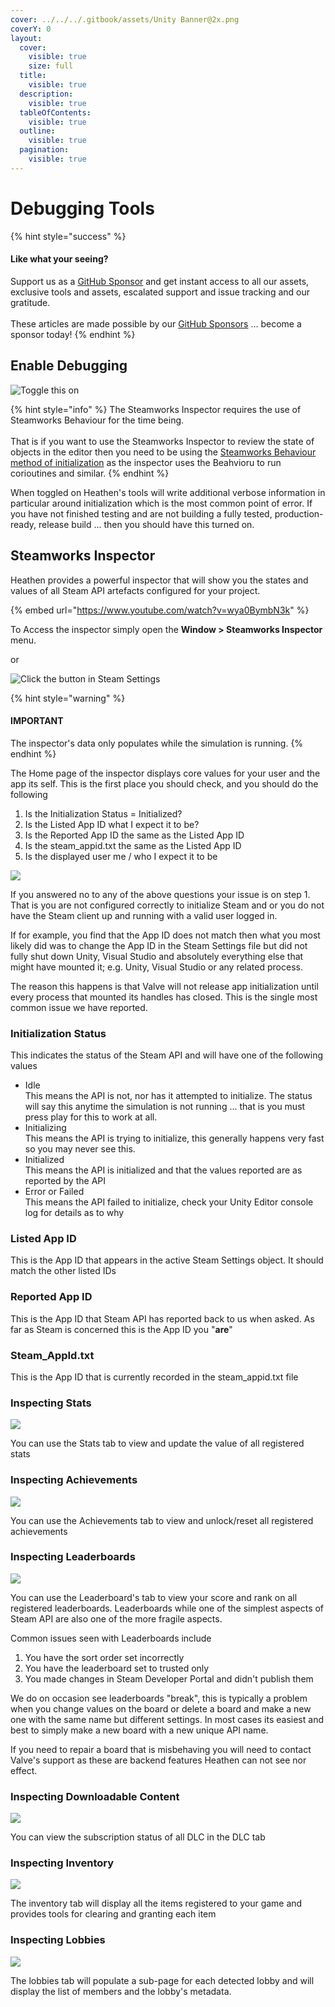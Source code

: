 ```yaml
---
cover: ../../../.gitbook/assets/Unity Banner@2x.png
coverY: 0
layout:
  cover:
    visible: true
    size: full
  title:
    visible: true
  description:
    visible: true
  tableOfContents:
    visible: true
  outline:
    visible: true
  pagination:
    visible: true
---
```


# Debugging Tools

{% hint style="success" %}
#### Like what your seeing?

Support us as a [GitHub Sponsor](../../../become-a-sponsor/) and get instant access to all our assets, exclusive tools and assets, escalated support and issue tracking and our gratitude.\
\
These articles are made possible by our [GitHub Sponsors](../../../become-a-sponsor/) ... become a sponsor today!
{% endhint %}

## Enable Debugging

![Toggle this on](<../../../.gitbook/assets/image (670).png>)

{% hint style="info" %}
The Steamworks Inspector requires the use of Steamworks Behaviour for the time being.\
\
That is if you want to use the Steamworks Inspector to review the state of objects in the editor then you need to be using the [Steamworks Behaviour method of initialization](../quick-start-guide/gameobject-initialization.md) as the inspector uses the Beahvioru to run corioutines and similar.
{% endhint %}

When toggled on Heathen's tools will write additional verbose information in particular around initialization which is the most common point of error. If you have not finished testing and are not building a fully tested, production-ready, release build ... then you should have this turned on.

## Steamworks Inspector

Heathen provides a powerful inspector that will show you the states and values of all Steam API artefacts configured for your project.&#x20;

{% embed url="https://www.youtube.com/watch?v=wya0BymbN3k" %}

To Access the inspector simply open the **Window > Steamworks Inspector** menu.

or

![Click the button in Steam Settings](<../../../.gitbook/assets/image (408).png>)

{% hint style="warning" %}
#### IMPORTANT

The inspector's data only populates while the simulation is running.
{% endhint %}

The Home page of the inspector displays core values for your user and the app its self. This is the first place you should check, and you should do the following

1. Is the Initialization Status = Initialized?
2. Is the Listed App ID what I expect it to be?
3. Is the Reported App ID the same as the Listed App ID
4. Is the steam\_appid.txt the same as the Listed App ID
5. Is the displayed user me / who I expect it to be

![](<../../../.gitbook/assets/image (261).png>)

If you answered no to any of the above questions your issue is on step 1. That is you are not configured correctly to initialize Steam and or you do not have the Steam client up and running with a valid user logged in.

If for example, you find that the App ID does not match then what you most likely did was to change the App ID in the Steam Settings file but did not fully shut down Unity, Visual Studio and absolutely everything else that might have mounted it; e.g. Unity, Visual Studio or any related process.

The reason this happens is that Valve will not release app initialization until every process that mounted its handles has closed. This is the single most common issue we have reported.

### Initialization Status

This indicates the status of the Steam API and will have one of the following values

* Idle\
  This means the API is not, nor has it attempted to initialize. The status will say this anytime the simulation is not running ... that is you must press play for this to work at all.
* Initializing\
  This means the API is trying to initialize, this generally happens very fast so you may never see this.
* Initialized\
  This means the API is initialized and that the values reported are as reported by the API
* Error or Failed\
  This means the API failed to initialize, check your Unity Editor console log for details as to why

### Listed App ID

This is the App ID that appears in the active Steam Settings object. It should match the other listed IDs

### Reported App ID

This is the App ID that Steam API has reported back to us when asked. As far as Steam is concerned this is the App ID you "**are**"

### Steam\_AppId.txt

This is the App ID that is currently recorded in the steam\_appid.txt file

### Inspecting Stats

![](<../../../.gitbook/assets/image (465).png>)

You can use the Stats tab to view and update the value of all registered stats

### Inspecting Achievements

![](<../../../.gitbook/assets/image (488).png>)

You can use the Achievements tab to view and unlock/reset all registered achievements

### Inspecting Leaderboards

![](<../../../.gitbook/assets/image (432).png>)

You can use the Leaderboard's tab to view your score and rank on all registered leaderboards. Leaderboards while one of the simplest aspects of Steam API are also one of the more fragile aspects.

Common issues seen with Leaderboards include

1. You have the sort order set incorrectly
2. You have the leaderboard set to trusted only
3. You made changes in Steam Developer Portal and didn't publish them

We do on occasion see leaderboards "break", this is typically a problem when you change values on the board or delete a board and make a new one with the same name but different settings. In most cases its easiest and best to simply make a new board with a new unique API name.&#x20;

If you need to repair a board that is misbehaving you will need to contact Valve's support as these are backend features Heathen can not see nor effect.

### Inspecting Downloadable Content

![](<../../../.gitbook/assets/image (481).png>)

You can view the subscription status of all DLC in the DLC tab

### Inspecting Inventory

![](<../../../.gitbook/assets/image (532).png>)

The inventory tab will display all the items registered to your game and provides tools for clearing and granting each item

### Inspecting Lobbies

![](<../../../.gitbook/assets/image (434).png>)

The lobbies tab will populate a sub-page for each detected lobby and will display the list of members and the lobby's metadata.
